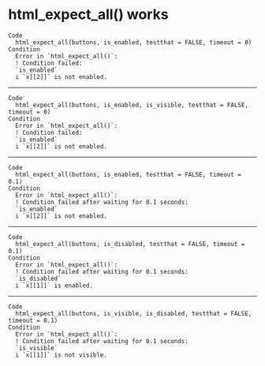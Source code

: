 # html_expect_all() works

    Code
      html_expect_all(buttons, is_enabled, testthat = FALSE, timeout = 0)
    Condition
      Error in `html_expect_all()`:
      ! Condition failed:
      `is_enabled`
      i `x[[2]]` is not enabled.

---

    Code
      html_expect_all(buttons, is_enabled, is_visible, testthat = FALSE, timeout = 0)
    Condition
      Error in `html_expect_all()`:
      ! Condition failed:
      `is_enabled`
      i `x[[2]]` is not enabled.

---

    Code
      html_expect_all(buttons, is_enabled, testthat = FALSE, timeout = 0.1)
    Condition
      Error in `html_expect_all()`:
      ! Condition failed after waiting for 0.1 seconds:
      `is_enabled`
      i `x[[2]]` is not enabled.

---

    Code
      html_expect_all(buttons, is_disabled, testthat = FALSE, timeout = 0.1)
    Condition
      Error in `html_expect_all()`:
      ! Condition failed after waiting for 0.1 seconds:
      `is_disabled`
      i `x[[1]]` is enabled.

---

    Code
      html_expect_all(buttons, is_visible, is_disabled, testthat = FALSE, timeout = 0.1)
    Condition
      Error in `html_expect_all()`:
      ! Condition failed after waiting for 0.1 seconds:
      `is_visible`
      i `x[[1]]` is not visible.

